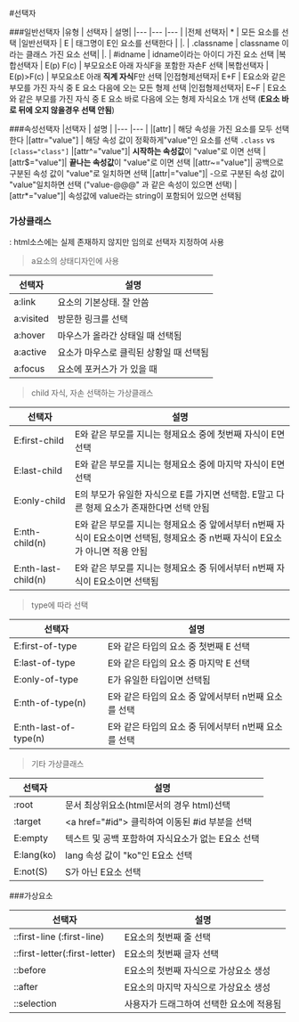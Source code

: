 
#선택자

###일반선택자
|유형       | 선택자        | 설명|
|---        |---            |---         |
|전체 선택자| *             | 모든 요소를 선택
|일반선택자 | E             |  태그명이 E인 요소를 선택한다 |
|.          | .classname    |  classname 이라는 클래스 가진 요소 선택|
|.          | #idname       |  idname이라는 아이디 가진 요소 선택 
|복합선택자 |  E(p) F(c)    |  부모요소E 아래 자식F을 포함한 자손F 선택
|복합선택자 |  E(p)>F(c)    |  부모요소E 아래 **직계 자식**F만 선택 
|인접형제선택자| E+F        |  E요소와 같은 부모를 가진 자식 중 E 요소 다음에 오는 모든 형제 선택
|인접형제선택자| E~F        |  E요소와 같은 부모를 가진 자식 중 E 요소 바로 다음에 오는 형제 자식요소 1개 선택 (**E요소 바로 뒤에 오지 않을경우 선택 안됨**)
    
###속성선택자
|선택자         | 설명         |
|---            |---              |
|[attr]         |  해당 속성을 가진 요소를 모두 선택한다
|[attr="value"] |  해당 속성 값이 정확하게"value"인 요소를 선택  `.class` vs `[class="class"]`
|[attr^="value"]| **시작하는 속성값**이 "value"로 이면 선택
|[attr$="value"]| **끝나는 속성값**이 "value"로 이면 선택
|[attr~="value"]| 공백으로 구분된 속성 값이 "value"로 일치하면 선택 
|[attr&#124;="value"]| -으로 구분된 속성 값이 "value"일치하면 선택 ("value-@@@" 과 같은 속성이 있으면 선택)
|[attr*="value"]| 속성값에 value라는 string이 포함되어 있으면 선택됨

### 가상클래스
: html소스에는 실제 존재하지 않지만 임의로 선택자 지정하여 사용
>a요소의 상태디자인에 사용

|선택자     | 설명         |
|---        |---              |
|a:link     | 요소의 기본상태. 잘 안씀  |
|a:visited  | 방문한 링크를 선택|
|a:hover    | 마우스가 올라간 상태일 때 선택됨 |
|a:active   | 요소가 마우스로 클릭된 상황일 때 선택됨  |
|a:focus    | 요소에 포커스가 가 있을 때  |

> child 자식, 자손 선택하는 가상클래스

|선택자     | 설명         |
|---        |---              |
|E:first-child  | E와 같은 부모를 지니는 형제요소 중에 첫번째 자식이 E면 선택 |
|E:last-child   | E와 같은 부모를 지니는 형제요소 중에 마지막 자식이 E면 선택|
|E:only-child | E의 부모가 유일한 자식으로 E를 가지면 선택함. E말고 다른 형제 요소가 존재한다면 선택 안됨  |
|E:nth-child(n)         | E와 같은 부모를 지니는 형제요소 중 앞에서부터 n번째 자식이 E요소이면 선택됨, 형제요소 중 n번째 자식이 E요소가 아니면 적용 안됨 |
|E:nth-last-child(n)    | E와 같은 부모를 지니는 형제요소 중 뒤에서부터 n번째 자식이 E요소이면 선택됨|

>type에 따라 선택

|선택자     | 설명         |
|---        |---              |
|E:first-of-type| E와 같은 타입의 요소 중 첫번째 E 선택
|E:last-of-type| E와 같은 타입의 요소 중 마지막 E 선택
|E:only-of-type| E가 유일한 타입이면 선택됨
|E:nth-of-type(n)| E와 같은 타입의 요소 중 앞에서부터 n번째 요소를 선택
|E:nth-last-of-type(n)| E와 같은 타입의 요소 중 뒤에서부터 n번째 요소를 선택

>기타 가상클래스

|선택자     | 설명         |
|---        |---              |
|:root | 문서 최상위요소(html문서의 경우 html)선택
|:target | &lt;a href="#id"&gt; 클릭하여 이동된 #id 부분을 선택 
|E:empty | 텍스트 및 공백 포함하여 자식요소가 없는 E요소 선택
|E:lang(ko) | lang 속성 값이 "ko"인 E요소 선택
|E:not(S) | S가 아닌 E요소 선택
    
###가상요소

|선택자     | 설명         |
|---        |---              |
|::first-line  (:first-line) | E요소의 첫번째 줄 선택
|::first-letter(:first-letter)| E요소의 첫번째 글자 선택
|::before| E요소의 첫번째 자식으로 가상요소 생성
|::after| E요소의 마지막 자식으로 가상요소 생성
|::selection| 사용자가 드래그하여 선택한 요소에 적용됨